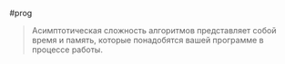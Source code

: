 #prog 

> Асимптотическая сложность алгоритмов представляет собой время и память, которые понадобятся вашей программе в процессе работы.
